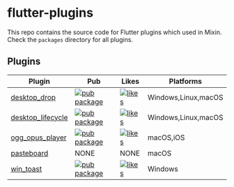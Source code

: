 # flutter-plugins

This repo contains the source code for Flutter plugins which used in Mixin. Check the `packages` directory for all plugins.

## Plugins

| Plugin | Pub | Likes | Platforms |
|--------|-----|-------|-----------|
| [desktop_drop](./packages/desktop_drop/) | [![pub package](https://img.shields.io/pub/v/desktop_drop.svg)](https://pub.dev/packages/desktop_drop) | [![likes](https://badges.bar/desktop_drop/likes)](https://pub.dev/packages/desktop_drop/score) | Windows,Linux,macOS |
| [desktop_lifecycle](./packages/desktop_lifecycle/) | [![pub package](https://img.shields.io/pub/v/desktop_lifecycle.svg)](https://pub.dev/packages/desktop_lifecycle) | [![likes](https://badges.bar/desktop_lifecycle/likes)](https://pub.dev/packages/desktop_lifecycle/score) | Windows,Linux,macOS |
| [ogg_opus_player](./packages/ogg_opus_player/) | [![pub package](https://img.shields.io/pub/v/ogg_opus_player.svg)](https://pub.dev/packages/ogg_opus_player) | [![likes](https://badges.bar/ogg_opus_player/likes)](https://pub.dev/packages/ogg_opus_player/score) | macOS,iOS |
| [pasteboard](./packages/pasteboard/) | NONE | NONE | macOS |
| [win_toast](./packages/win_toast/) | [![pub package](https://img.shields.io/pub/v/win_toast.svg)](https://pub.dev/packages/win_toast) | [![likes](https://badges.bar/win_toast/likes)](https://pub.dev/packages/win_toast/score) | Windows |
